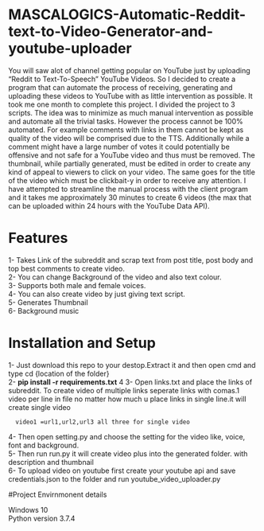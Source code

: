 # MASCALOGICS-Automatic-Reddit-text-to-Video-Generator-and-youtube-uploader
You will saw alot of channel getting popular on YouTube just by uploading “Reddit to Text-To-Speech” YouTube Videos. So I decided to create a program that can automate the process of receiving, generating and uploading these videos to YouTube with as little intervention as possible. It took me one month to complete this project. I divided the project to 3 scripts.  The idea was to minimize as much manual intervention as possible and automate all the trivial tasks. However the process cannot be 100% automated. For example comments with links in them cannot be kept as quality of the video will be comprised due to the TTS. Additionally while a comment might have a large number of votes it could potentially be offensive and not safe for a YouTube video and thus must be removed. The thumbnail, while partially generated, must be edited in order to create any kind of appeal to viewers to click on your video. The same goes for the title of the video which must be clickbait-y in order to receive any attention. I have attempted to streamline the manual process with the client program and it takes me approximately 30 minutes to create 6 videos (the max that can be uploaded within 24 hours with the YouTube Data API).



# Features

1- Takes Link of the subreddit and scrap text from post title, post body and top best comments to create video.                                                                              
2- You can change Background of the video and also text colour.                                                                                                                                  
3- Supports both male and female voices.                                                                                                                                                      
4- You can also create video by just giving text script.                                                   
5- Generates Thumbnail                                                                                                                                                               
6- Background music




# Installation and Setup

1- Just download this repo to your destop.Extract it and then open cmd and type cd {location of the folder}                                                               
2- **pip install -r requirements.txt**                                                                                                                                               4
3- Open links.txt and place the links of subreddit. To create video of multiple links seperate links with comas.1 video per line in file no matter how much u place links in single line.it will create single video

      video1 =url1,url2,url3 all three for single video
     
    
4- Then open setting.py and choose the setting for the video like, voice, font and background.                                                                                                                                                                                                             
5- Then run run.py it will create video plus into the generated folder. with description and thumbnail                                                                             
6- To upload video on youtube first create your youtube api and save credentials.json to the folder and run youtube_video_uploader.py                                                    


#Project Envirnmonent details

Windows 10                                                                                                                                                                       
Python version  3.7.4                                                                                                                                                           




